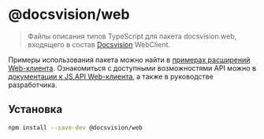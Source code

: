 # @docsvision/web

> Файлы описания типов TypeScript для пакета docsvision.web, входящего в состав [Docsvision](https://docsvision.com) WebClient.

Примеры использования пакета можно найти в [примерах расширений Web-клиента](https://github.com/DocsVision/WebClient-Samples). Ознакомиться с доступными возможностями API можно в [документации к JS API Web-клиента](https://docsvision.com/docs/webclient/6.1/JsDocApi), а также в руководстве разработчика.

## Установка

```sh
npm install --save-dev @docsvision/web
```